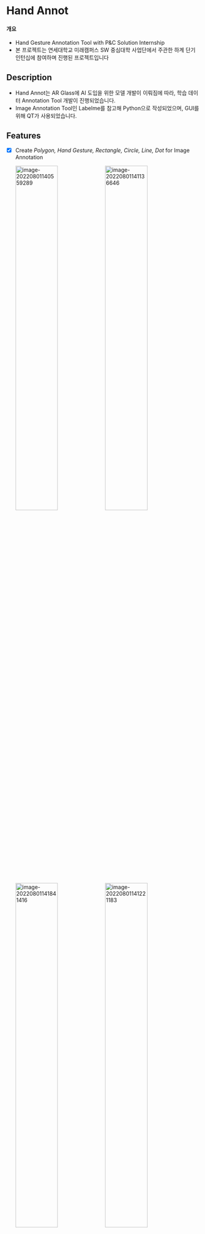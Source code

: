 # Hand Annot

#### 개요

- Hand Gesture Annotation Tool with P&amp;C Solution Internship
- 본 프로젝트는 연세대학교 미래캠퍼스 SW 중심대학 사업단에서 주관한 하계 단기 인턴십에 참여하며 진행된 프로젝트입니다

## Description
* Hand Annot는 AR Glass에 AI 도입을 위한 모델 개발이 이뤄짐에 따라, 학습 데이터 Annotation Tool 개발이 진행되었습니다.
* Image Annotation Tool인 Labelme를 참고해 Python으로 작성되었으며, GUI를 위해 QT가 사용되었습니다.

## Features
- [x] Create *Polygon, Hand Gesture, Rectangle, Circle, Line, Dot* for Image Annotation

  <img src="https://github.com/KimJinSeong-Git/Hand-Gesture-Annotation-Tool/blob/refactor/dev/Resource\readme\Create_Action.png" alt="image-20220801140559289" width="48%" />
  <img src="https://github.com/KimJinSeong-Git/Hand-Gesture-Annotation-Tool/blob/refactor/dev/Resource\readme\Create_Polygon.png" alt="image-20220801141136646" width="48%" />
  <img src="https://github.com/KimJinSeong-Git/Hand-Gesture-Annotation-Tool/blob/refactor/dev/Resource\readme\Create_Gesture.png" alt="image-20220801141841416" width="48%" />
  <img src="https://github.com/KimJinSeong-Git/Hand-Gesture-Annotation-Tool/blob/refactor/dev/Resource\readme\Create_Rectangle.png" alt="image-20220801141221183" width="48%" />

- [x] Retouch Things by Points Move

  <img src="https://github.com/KimJinSeong-Git/Hand-Gesture-Annotation-Tool/blob/refactor/dev/Resource\readme\Retouch_Before.png" alt="image-20220801142039426" width="48%" />
  <img src="https://github.com/KimJinSeong-Git/Hand-Gesture-Annotation-Tool/blob/refactor/dev/Resource\readme\Retouch_After.png" alt="image-20220801142113560" width="48%" />

- [x] Auto *Hand Gesture Annotation* by Mediapipe Hands

  <img src="https://github.com/KimJinSeong-Git/Hand-Gesture-Annotation-Tool/blob/refactor/dev/Resource\readme\Auto_Before.png" alt="image-20220801141605636" width="48%" />
  <img src="https://github.com/KimJinSeong-Git/Hand-Gesture-Annotation-Tool/blob/refactor/dev/Resource\readme\Auto_After.png" alt="image-20220801141620506" width="48%" />

- [x] Zoom In & Out

  <img src="https://github.com/KimJinSeong-Git/Hand-Gesture-Annotation-Tool/blob/refactor/dev/Resource\readme\Zoom_Before.png" alt="image-20220801142245269" width="32%" />
  <img src="https://github.com/KimJinSeong-Git/Hand-Gesture-Annotation-Tool/blob/refactor/dev/Resource\readme\Zoom_In.png" alt="image-20220801142307207" width="32%" />
  <img src="https://github.com/KimJinSeong-Git/Hand-Gesture-Annotation-Tool/blob/refactor/dev/Resource\readme\Zoom_Out.png" alt="image-20220801142331061" width="32%" />

- [x] Select( Click ) & Delete( Double Click ) Object

  <img src="https://github.com/KimJinSeong-Git/Hand-Gesture-Annotation-Tool/blob/refactor/dev/Resource\readme\Object_Select.png" alt="image-20220801142631780" width="48%" />
  <img src="https://github.com/KimJinSeong-Git/Hand-Gesture-Annotation-Tool/blob/refactor/dev/Resource\readme\Object_Delete.png" alt="image-20220801142643059" width="48%" />

## Requirements
* Python 3.7x
* PyQt5
* OpenCV
* Mediapipe Hands

## Usage
1. Image File Open

   * If there is a file with the same name as the *.json extension, load the file.
   * else, create empty info

2. Add Annotation Info( Gesture, Polygon, Rectangle, etc.)

   * set draw type
   * click canvas & set label

3. Retouch Things

   * set retouch mode
   * click the point & drag & drop

4. Save Annotation Info

   * *.Json File Structure

     ```json
     {
     	"shapes": [
     		{
     			"label": "{Label Name}",
     			"points": [
     				[
     					x_1,
     					y_1
     				],
     				...
     				,
     				[
     					x_n,
     					y_n
     				]
     			],
     			"shape_type": "{Shape Type}"
     		},
             ...
     	],
     	"image_path": "{File Path}",
     	"image_width": {Width},
     	"image_height": {Height}
     }
     ```

     

## Contact Us
* acmiheee@gmail.com
* kyung971112@gmail.com

